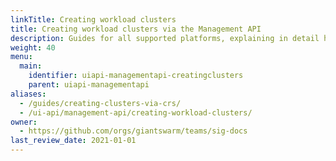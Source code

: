 ```yaml
---
linkTitle: Creating workload clusters
title: Creating workload clusters via the Management API
description: Guides for all supported platforms, explaining in detail how to leverage the Management API to create and manage clusters in a declarative fashion.
weight: 40
menu:
  main:
    identifier: uiapi-managementapi-creatingclusters
    parent: uiapi-managementapi
aliases:
  - /guides/creating-clusters-via-crs/
  - /ui-api/management-api/creating-workload-clusters/
owner:
  - https://github.com/orgs/giantswarm/teams/sig-docs
last_review_date: 2021-01-01
---
```

